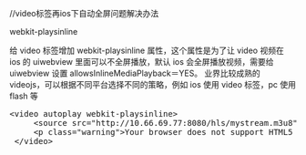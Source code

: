 //video标签再ios下自动全屏问题解决办法

webkit-playsinline

给 video 标签增加 webkit-playsinline 属性，这个属性是为了让 video 视频在 ios 的 uiwebview 里面可以不全屏播放，默认 ios 会全屏播放视频，需要给 uiwebview 设置 allowsInlineMediaPlayback＝YES。 业界比较成熟的 videojs，可以根据不同平台选择不同的策略，例如 ios 使用 video 标签，pc 使用 flash 等


<pre class="prettyprint xml"><span class="tag">&lt;<span class="title">video</span> <span class="attribute">autoplay</span> <span class="attribute">webkit-playsinline</span>&gt;</span>  
     <span class="tag">&lt;<span class="title">source</span> <span class="attribute">src</span>=<span class="value">"http://10.66.69.77:8080/hls/mystream.m3u8"</span> <span class="attribute">type</span>=<span class="value">"application/vnd.apple.mpegurl"</span> /&gt;</span>  
     <span class="tag">&lt;<span class="title">p</span> <span class="attribute">class</span>=<span class="value">"warning"</span>&gt;</span>Your browser does not support HTML5 video.<span class="tag">&lt;/<span class="title">p</span>&gt;</span>  
 <span class="tag">&lt;/<span class="title">video</span>&gt;</span></pre>

